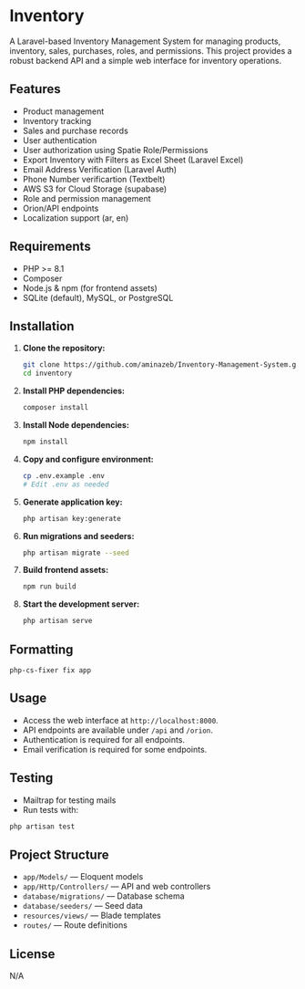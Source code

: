 # Inventory

A Laravel-based Inventory Management System for managing products, inventory, sales, purchases, roles, and permissions. This project provides a robust backend API and a simple web interface for inventory operations.

## Features

- Product management
- Inventory tracking
- Sales and purchase records
- User authentication
- User authorization using Spatie Role/Permissions
- Export Inventory with Filters as Excel Sheet (Laravel Excel)
- Email Address Verification (Laravel Auth)
- Phone Number verificartion (Textbelt)
- AWS S3 for Cloud Storage (supabase)
- Role and permission management
- Orion/API endpoints
- Localization support (ar, en)

## Requirements

- PHP >= 8.1
- Composer
- Node.js & npm (for frontend assets)
- SQLite (default), MySQL, or PostgreSQL

## Installation

1. **Clone the repository:**
	```bash
	git clone https://github.com/aminazeb/Inventory-Management-System.git
	cd inventory
	```
2. **Install PHP dependencies:**
	```bash
	composer install
	```
3. **Install Node dependencies:**
	```bash
	npm install
	```
4. **Copy and configure environment:**
	```bash
	cp .env.example .env
	# Edit .env as needed
	```
5. **Generate application key:**
	```bash
	php artisan key:generate
	```
6. **Run migrations and seeders:**
	```bash
	php artisan migrate --seed
	```
7. **Build frontend assets:**
	```bash
	npm run build
	```
8. **Start the development server:**
	```bash
	php artisan serve


## Formatting
	php-cs-fixer fix app

## Usage

- Access the web interface at `http://localhost:8000`.
- API endpoints are available under `/api` and `/orion`.
- Authentication is required for all endpoints.
- Email verification is required for some endpoints.

## Testing

- Mailtrap for testing mails
- Run tests with:
```bash
php artisan test
```


## Project Structure

- `app/Models/` — Eloquent models
- `app/Http/Controllers/` — API and web controllers
- `database/migrations/` — Database schema
- `database/seeders/` — Seed data
- `resources/views/` — Blade templates
- `routes/` — Route definitions

## License

N/A
